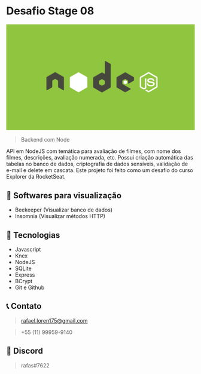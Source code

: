 # Desafio Stage 08
 
![preview](./github/preview.png)

> Backend com Node

API em NodeJS com temática para avaliação de filmes, com nome dos filmes, descrições, avaliação numerada, etc. Possui criação automática das tabelas no banco de dados, criptografia de dados sensíveis, validação de e-mail e delete em cascata.
Este projeto foi feito como um desafio do curso Explorer da RocketSeat.


## 👋 Softwares para visualização

- Beekeeper (Visualizar banco de dados)
- Insomnia (Visualizar métodos HTTP)


## 🚀 Tecnologias

- Javascript
- Knex
- NodeJS
- SQLite
- Express
- BCrypt 
- Git e Github

## 📞 Contato

>rafael.loren175@gmail.com

>+55 (11) 99959-9140


## 👾 Discord

>rafas#7622